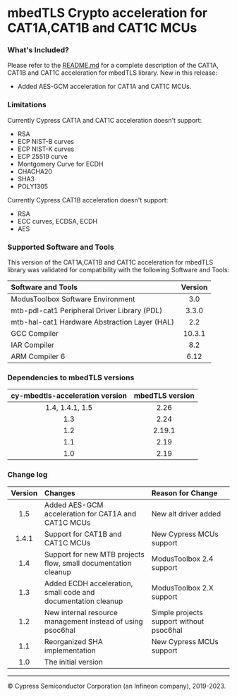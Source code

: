 # mbedTLS Crypto acceleration for CAT1A,CAT1B and CAT1C  MCUs

### What's Included?
Please refer to the [README.md](./README.md) for a complete description of the CAT1A, CAT1B and CAT1C acceleration for mbedTLS library.
New in this release:

* Added AES-GCM acceleration for CAT1A and CAT1C MCUs.

### Limitations
Currently Cypress CAT1A and CAT1C acceleration doesn't support:

- RSA
- ECP NIST-B curves
- ECP NIST-K curves
- ECP 25519 curve
- Montgomery Curve for ECDH
- CHACHA20
- SHA3
- POLY1305

Currently Cypress CAT1B acceleration doesn't support:

- RSA
- ECC curves, ECDSA, ECDH
- AES
  
### Supported Software and Tools
This version of the CAT1A,CAT1B and CAT1C acceleration for mbedTLS library was validated for compatibility with the following Software and Tools:

| Software and Tools                                      | Version   |
| :---                                                    | :-------: |
| ModusToolbox Software Environment                       | 3.0       |
| mtb-pdl-cat1 Peripheral Driver Library (PDL)            | 3.3.0       |
| mtb-hal-cat1 Hardware Abstraction Layer (HAL)           | 2.2       |
| GCC Compiler                                            | 10.3.1    |
| IAR Compiler                                            | 8.2       |
| ARM Compiler 6                                          | 6.12      |

### Dependencies to mbedTLS versions
| cy-mbedtls-acceleration version                         | mbedTLS version |
| :---:                                                   | :----:  |
| 1.4, 1.4.1, 1.5									      | 2.26    |
| 1.3    											      | 2.24    |
| 1.2 	   											      | 2.19.1  |
| 1.1 												      | 2.19    |
| 1.0 												      | 2.19    |

### Change log

| Version |	Changes                                                                                                | Reason for Change |
| :----:  |	:---                                                                                                   | :----             |
| 1.5     |	Added AES-GCM acceleration for CAT1A and CAT1C MCUs                                                    | New alt driver added |
| 1.4.1   |	Support for CAT1B and CAT1C MCUs                                                                       | New Cypress MCUs support |
| 1.4     |	Support for new MTB projects flow, small documentation cleanup                                         | ModusToolbox 2.4 support |
| 1.3     |	Added ECDH acceleration, small code and documentation cleanup                                          | ModusToolbox 2.X support |
| 1.2     |	New internal resource management instead of using psoc6hal                                             | Simple projects support without psoc6hal |
| 1.1     |	Reorganized SHA implementation                                                                         | New Cypress MCUs support |
| 1.0     |	The initial version                                                                                    |                   |

---
© Cypress Semiconductor Corporation (an Infineon company), 2019-2023.
